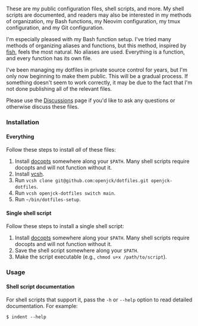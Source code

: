These are my public configuration files, shell scripts, and more. My shell
scripts are documented, and readers may also be interested in my methods of
organization, my Bash functions, my Neovim configuration, my tmux configuration,
and my Git configuration.

I'm especially pleased with my Bash function setup. I've tried many methods of
organizing aliases and functions, but this method, inspired by
[fish](https://github.com/fish-shell/fish-shell), feels the most natural. No
aliases are used. Everything is a function, and every function has its own file.

I've been managing my dotfiles in private source control for years, but I'm only
now beginning to make them public. This will be a gradual process. If something
doesn't seem to work correctly, it may be due to the fact that I'm not done
publishing all of the relevant files.

Please use the [Discussions](https://github.com/openjck/dotfiles/discussions)
page if you'd like to ask any questions or otherwise discuss these files.

### Installation

#### Everything

Follow these steps to install _all_ of these files:

1. Install [docopts](https://github.com/docopt/docopts) somewhere along your
   `$PATH`. Many shell scripts require docopts and will not function without it.
2. Install [vcsh](https://github.com/RichiH/vcsh).
3. Run `vcsh clone git@github.com:openjck/dotfiles.git openjck-dotfiles`.
4. Run `vcsh openjck-dotfiles switch main`.
5. Run `~/bin/dotfiles-setup`.

#### Single shell script

Follow these steps to install a single shell script:

1. Install [docopts](https://github.com/docopt/docopts) somewhere along your
   `$PATH`. Many shell scripts require docopts and will not function without it.
2. Save the shell script somewhere along your `$PATH`.
3. Make the script executable (e.g., `chmod u+x /path/to/script`).

### Usage

#### Shell script documentation

For shell scripts that support it, pass the `-h` or `--help` option to read
detailed documentation. For example:

```shell
$ indent --help
```
